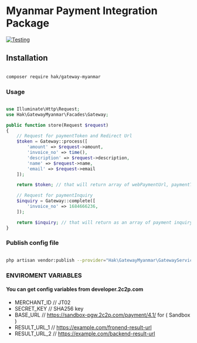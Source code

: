 # Myanmar Payment Integration Package 
[![Testing](https://github.com/hakhant21/gateway-myanmar/actions/workflows/main.yml/badge.svg?branch=main&event=push)](https://github.com/hakhant21/gateway-myanmar/actions/workflows/main.yml)

## Installation
```bash

composer require hak/gateway-myanmar

```

### Usage 

```php

use Illuminate\Http\Request;
use Hak\GatewayMyanmar\Facades\Gateway;

public function store(Request $request)
{
    // Request for paymentToken and Redirect Url
    $token = Gateway::process([
        'amount' => $request->amount,
        'invoice_no' => time(), 
        'description' => $request->description,
        'name' => $request->name,
        'email' => $request->email
    ]);

    return $token; // that will return array of webPaymentUrl, paymentToken, respCode, respDesc 

    // Request for paymentInquiry
    $inquiry = Gateway::complete([
        'invoice_no' => 1684666236,
    ]);

    return $inquiry; // that will return as an array of payment inquiry data
}
```

### Publish config file

```bash

php artisan vendor:publish --provider="Hak\GatewayMyanmar\GatewayServiceProvider" --tag="gateway"

```

### ENVIROMENT VARIABLES 

#### You can get config variables from developer.2c2p.com 
  * MERCHANT_ID // JT02 
  * SECRET_KEY // SHA256 key
  * BASE_URL  // https://sandbox-pgw.2c2p.com/payment/4.1/ for ( Sandbox )
  * RESULT_URL_1 // https://example.com/fronend-result-url
  * RESULT_URL_2 // https://example.com/backend-result-url
